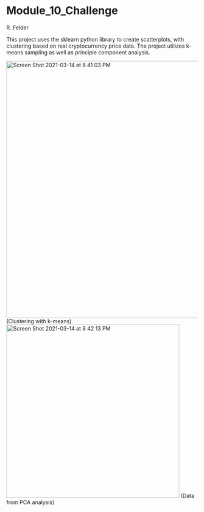 # Module_10_Challenge
 R. Felder
 
This project uses the sklearn python library to create scatterplots, with clustering based on real cryptocurrency price data. The project utilizes k-means sampling as well as principle component analysis.

<img width="673" alt="Screen Shot 2021-03-14 at 8 41 03 PM" src="https://user-images.githubusercontent.com/75814260/111100796-c6b4cb00-8505-11eb-9b19-88f30a16e48b.png">
(Clustering with k-means)

<img width="454" alt="Screen Shot 2021-03-14 at 8 42 13 PM" src="https://user-images.githubusercontent.com/75814260/111100848-e8ae4d80-8505-11eb-83d9-a14f5ce29dc7.png">
(Data from PCA analysis)

